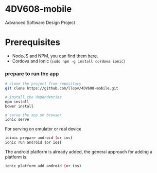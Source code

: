 # 4DV608-mobile
Advanced Software Design Project

# Prerequisites

* NodeJS and NPM, you can find them [here](https://nodejs.org/en/).
* Cordova and Ionic (`sudo npm -g install cordova ionic`)


### prepare to run the app
```sh
# clone the project from repository
git clone https://github.com/llopv/4DV608-mobile.git

# install the dependencies
npm install
bower install

# serve the app on browser
ionic serve
```

For serving on emulator or real device
```sh
ioinic prepare android (or ios)
ionic run android (or ios)
```

The android platform is already added, the general approach for adding a 
platform is:

```sh
ionic platform add android (or ios)
```
